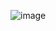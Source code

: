![image](https://user-images.githubusercontent.com/77222540/209454633-6bffbe08-89b5-4c79-8109-604ecb3ea61e.png)
